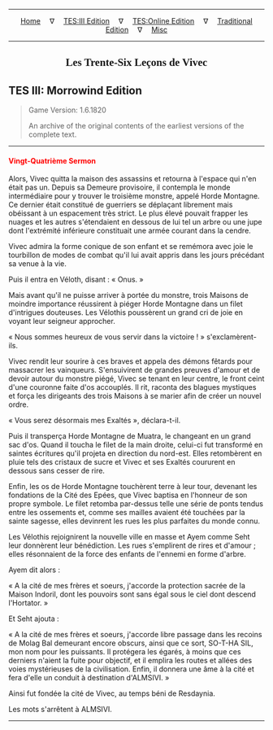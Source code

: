 
---

<!-- Jekyll Page Links -->

<center>
<a href="../../../../index.html">Home</a>
&emsp;&nabla;&emsp;
<a href="../../../index-tes3.html">TES:III Edition</a>
&emsp;&nabla;&emsp;
<a href="../../../index-teso.html">TES:Online Edition</a>
&emsp;&nabla;&emsp;
<a href="../../../index-traditional.html">Traditional Edition</a>
&emsp;&nabla;&emsp;
<a href="../../../index-misc.html">Misc</a>
</center>

<!-- Markdown Body Below: -->

---

<center>
<h2><span style="font-family:Georgia">Les Trente-Six Leçons de Vivec</span></h2>
</center>

## TES III: Morrowind Edition

> Game Version: 1.6.1820
>
> An archive of the original contents of the earliest versions of the complete text.

---

#### <span style="color:red">Vingt-Quatrième Sermon</span>

Alors, Vivec quitta la maison des assassins et retourna à l'espace qui n'en était pas un. Depuis sa Demeure provisoire, il contempla le monde intermédiaire pour y trouver le troisième monstre, appelé Horde Montagne. Ce dernier était constitué de guerriers se déplaçant librement mais obéissant à un espacement très strict. Le plus élevé pouvait frapper les nuages et les autres s'étendaient en dessous de lui tel un arbre ou une jupe dont l'extrémité inférieure constituait une armée courant dans la cendre.

Vivec admira la forme conique de son enfant et se remémora avec joie le tourbillon de modes de combat qu'il lui avait appris dans les jours précédant sa venue à la vie.

Puis il entra en Véloth, disant : « Onus. »

Mais avant qu'il ne puisse arriver à portée du monstre, trois Maisons de moindre importance réussirent à piéger Horde Montagne dans un filet d'intrigues douteuses. Les Vélothis poussèrent un grand cri de joie en voyant leur seigneur approcher.

« Nous sommes heureux de vous servir dans la victoire ! » s'exclamèrent-ils.

Vivec rendit leur sourire à ces braves et appela des démons fêtards pour massacrer les vainqueurs. S'ensuivirent de grandes preuves d'amour et de devoir autour du monstre piégé, Vivec se tenant en leur centre, le front ceint d'une couronne faite d'os accouplés. Il rit, raconta des blagues mystiques et força les dirigeants des trois Maisons à se marier afin de créer un nouvel ordre.

« Vous serez désormais mes Exaltés », déclara-t-il.

Puis il transperça Horde Montagne de Muatra, le changeant en un grand sac d'os. Quand il toucha le filet de la main droite, celui-ci fut transformé en saintes écritures qu'il projeta en direction du nord-est. Elles retombèrent en pluie tels des cristaux de sucre et Vivec et ses Exaltés coururent en dessous sans cesser de rire.

Enfin, les os de Horde Montagne touchèrent terre à leur tour, devenant les fondations de la Cité des Epées, que Vivec baptisa en l'honneur de son propre symbole. Le filet retomba par-dessus telle une série de ponts tendus entre les ossements et, comme ses mailles avaient été touchées par la sainte sagesse, elles devinrent les rues les plus parfaites du monde connu.

Les Vélothis rejoignirent la nouvelle ville en masse et Ayem comme Seht leur donnèrent leur bénédiction. Les rues s'emplirent de rires et d'amour ; elles résonnaient de la force des enfants de l'ennemi en forme d'arbre.

Ayem dit alors :

« A la cité de mes frères et soeurs, j'accorde la protection sacrée de la Maison Indoril, dont les pouvoirs sont sans égal sous le ciel dont descend l'Hortator. »

Et Seht ajouta :

« A la cité de mes frères et soeurs, j'accorde libre passage dans les recoins de Molag Bal demeurant encore obscurs, ainsi que ce sort, SO-T-HA SIL, mon nom pour les puissants. Il protégera les égarés, à moins que ces derniers n'aient la fuite pour objectif, et il emplira les routes et allées des voies mystérieuses de la civilisation. Enfin, il donnera une âme à la cité et fera d'elle un conduit à destination d'ALMSIVI. »

Ainsi fut fondée la cité de Vivec, au temps béni de Resdaynia.

Les mots s'arrêtent à ALMSIVI.

---
